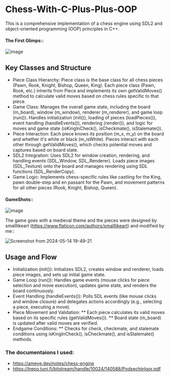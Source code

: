 # Chess-With-C-Plus-Plus-OOP
This is a comprehensive implementation of a chess engine using SDL2 and object-oriented programming (OOP) principles in C++.

#### The First Glimps::
![image](https://github.com/ju4700/Chess-With-C-Plus-Plus-OOP/assets/137766031/a7b90dbc-f8b2-4e28-8d80-6053cef6f7ac)

## Key Classes and Structure
* Piece Class Hierarchy:
  Piece class is the base class for all chess pieces (Pawn, Rook, Knight, Bishop, Queen, King).
  Each piece class (Pawn, Rook, etc.) inherits from Piece and implements its own getValidMoves() method to calculate valid moves based on chess rules specific to that piece.
* Game Class:
  Manages the overall game state, including the board (m_board), window (m_window), renderer (m_renderer), and game loop (run()).
  Handles initialization (init()), loading of pieces (loadPieces()), event handling (handleEvents()), rendering (render()), and logic for moves and game state (isKingInCheck(), isCheckmate(),      isStalemate()).
* Piece Interaction:
  Each piece knows its position (m_x, m_y) on the board and whether it's white or black (m_isWhite).
  Pieces interact with each other through getValidMoves(), which checks potential moves and captures based on board state.
* SDL2 Integration:
  Uses SDL2 for window creation, rendering, and handling events (SDL_Window, SDL_Renderer).
  Loads piece images (SDL_Texture) onto the board and manages rendering using SDL functions (SDL_RenderCopy).
* Game Logic:
  Implements chess-specific rules like castling for the King, pawn double-step and en passant for the Pawn, and movement patterns for all other pieces (Rook, Knight, Bishop, Queen).

#### GameShots::
![image](https://github.com/ju4700/Chess-With-C-Plus-Plus-OOP/assets/137766031/47bd13d7-c1e6-4bcf-8e6a-93e8ee914e71)

The game goes with a medieval theme and the pieces were designed by smalllikeart (https://www.flaticon.com/authors/smalllikeart) and modified by me::

![Screenshot from 2024-05-14 19-49-21](https://github.com/ju4700/Chess-With-C-Plus-Plus-OOP/assets/137766031/7c237fe2-ba6a-47d7-9b83-cd509f54ade5)

## Usage and Flow
* Initialization (init()): Initializes SDL2, creates window and renderer, loads piece images, and sets up initial game state.
* Game Loop (run()): Handles game events (mouse clicks for piece selection and move execution), updates game state, and renders the board continuously.
* Event Handling (handleEvents()): Polls SDL events (like mouse clicks and window closure) and delegates actions accordingly (e.g., selecting a piece, executing a move).
* Piece Movement and Validation:
** Each piece calculates its valid moves based on its specific rules (getValidMoves()).
** Board state (m_board) is updated after valid moves are verified.
* Endgame Conditions:
** Checks for check, checkmate, and stalemate conditions using isKingInCheck(), isCheckmate(), and isStalemate() methods.


### The documentaions I used:
* https://ameye.dev/notes/chess-engine
* https://trepo.tuni.fi/bitstream/handle/10024/140588/PodsechinIgor.pdf
